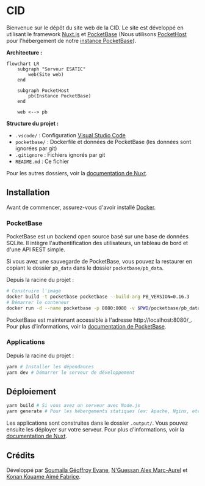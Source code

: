 # CID

Bienvenue sur le dépôt du site web de la CID. Le site est développé en utilisant le framework [Nuxt.js](https://nuxt.com/) et [PocketBase](https://pocketbase.io/) (Nous utilisons [PocketHost](https://pockethost.io/) pour l'hébergement de notre [instance PocketBase](https://cid.pockethost.io/_)).

**Architecture :**

```mermaid
flowchart LR
    subgraph "Serveur ESATIC"
        web(Site web)
    end

    subgraph PocketHost
        pb(Instance PocketBase)
    end

    web <--> pb
```

**Structure du projet :**

- `.vscode/` : Configuration [Visual Studio Code](https://code.visualstudio.com/)
- `pocketbase/` : Dockerfile et données de PocketBase (les données sont ignorées par git)
- `.gitignore` : Fichiers ignorés par git
- `README.md` : Ce fichier

Pour les autres dossiers, voir la [documentation de Nuxt](https://nuxt.com/docs/guide/directory-structure/app).

## Installation

Avant de commencer, assurez-vous d'avoir installé [Docker](https://www.docker.com/).

### PocketBase

PocketBase est un backend open source basé sur une base de données SQLite. Il intègre l'authentification des utilisateurs, un tableau de bord et d'une API REST simple.

Si vous avez une sauvegarde de PocketBase, vous pouvez la restaurer en copiant le dossier `pb_data` dans le dossier `pocketbase/pb_data`.

Depuis la racine du projet :

```bash
# Construire l'image
docker build -t pocketbase pocketbase --build-arg PB_VERSION=0.16.3
# Démarrer le conteneur
docker run -d --name pocketbase -p 8080:8080 -v $PWD/pocketbase/pb_data:/pb_data pocketbase serve --debug --http=0.0.0.0:8080 --dir=/pb_data
```

PocketBase est maintenant accessible à l'adresse http://localhost:8080/\_. Pour plus d'informations, voir la [documentation de PocketBase](https://pocketbase.io/docs/).

### Applications

Depuis la racine du projet :

```bash
yarn # Installer les dépendances
yarn dev # Démarrer le serveur de développement
```

## Déploiement

```bash
yarn build # Si vous avez un serveur avec Node.js
yarn generate # Pour les hébergements statiques (ex: Apache, Nginx, etc.)
```

Les applications sont construites dans le dossier `.output/`. Vous pouvez ensuite les déployer sur votre serveur. Pour plus d'informations, voir la [documentation de Nuxt](https://nuxt.com/docs/getting-started/deployment).

## Crédits

Développé par [Soumaila Géoffroy Evane](https://sovmulax.me/), [N'Guessan Alex Marc-Aurel](https://marcaureln.com) et [Konan Kouame Aimé Fabrice](https://konankouameaimefabrice.000webhostapp.com/index.php).
